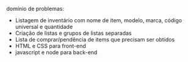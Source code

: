 domínio de problemas:
- Listagem de inventário com nome de item, modelo, marca, código universal e quantidade
- Criação de listas e grupos de listas separadas
- Lista de comprar/pendência de items que precisam ser obtidos
- HTML e CSS para front-end
- javascript e node para back-end
